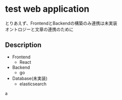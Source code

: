 # test web application
とりあえず、FrontendとBackendの構築のみ連携は未実装  
オントロジーと文章の連携のために

## Description
* Frontend
  * React
* Backend
  * go
* Database(未実装)
  * elasticsearch

a